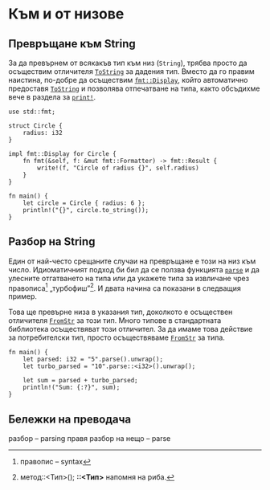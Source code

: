 # Към и от низове

## Превръщане към String

За да превърнем от всякакъв тип към низ (`String`), трябва просто да осъществим
отличителя [`ToString`] за дадения тип. Вместо да го правим наистина, по-добре
да осъществим [`fmt::Display`][Display], който автоматично предоставя
[`ToString`] и позволява отпечатване на типа, както обсъдихме вече в раздела за
[`print!`][print].

```rust,editable
use std::fmt;

struct Circle {
    radius: i32
}

impl fmt::Display for Circle {
    fn fmt(&self, f: &mut fmt::Formatter) -> fmt::Result {
        write!(f, "Circle of radius {}", self.radius)
    }
}

fn main() {
    let circle = Circle { radius: 6 };
    println!("{}", circle.to_string());
}
```

## Разбор на String

Един от най-често срещаните случаи на превръщане е този на низ към число.
Идиоматичният подход би бил да се ползва функцията [`parse`] и да улесните
отгатването на типа или да укажете типа за извличане чрез правописа[^syntax]
„турбофиш”[^turbofish]. И двата начина са показани в следващия пример.

Това ще превърне низа в указания тип, доколкото е осъществен отличителя
[`FromStr`] за този тип. Много типове в стандартната библиотека осъществяват
този отличител. За да имаме това действие за потребителски тип, просто
осъществяваме [`FromStr`] за типа.

```rust,editable
fn main() {
    let parsed: i32 = "5".parse().unwrap();
    let turbo_parsed = "10".parse::<i32>().unwrap();

    let sum = parsed + turbo_parsed;
    println!("Sum: {:?}", sum);
}
```
## Бележки на преводача

разбор – parsing
правя разбор на нещо – parse

[^syntax]: правопис – syntax

[^turbofish]: метод::<Тип>(); **::<Тип>** напомня на риба.

[`ToString`]: https://doc.rust-lang.org/std/string/trait.ToString.html
[Display]: https://doc.rust-lang.org/std/fmt/trait.Display.html
[print]: ../hello/print.md
[`parse`]: https://doc.rust-lang.org/std/primitive.str.html#method.parse
[`FromStr`]: https://doc.rust-lang.org/std/str/trait.FromStr.html
